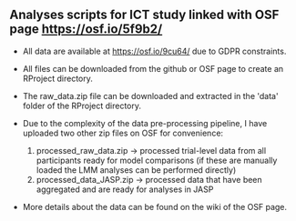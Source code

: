 ## Analyses scripts for ICT study linked with OSF page https://osf.io/5f9b2/ 

* All data are available at https://osf.io/9cu64/ due to GDPR constraints.
* All files can be downloaded from the github or OSF page to create an RProject directory.
* The raw_data.zip file can be downloaded and extracted in the 'data' folder of the RProject directory.
* Due to the complexity of the data pre-processing pipeline, I have uploaded two other zip files on OSF for convenience:
    1. processed_raw_data.zip -> processed trial-level data from all participants ready for model comparisons (if these are manually loaded the LMM analyses can be performed directly)
    2. processed_data_JASP.zip -> processed data that have been aggregated and are ready for analyses in JASP
    
* More details about the data can be found on the wiki of the OSF page.
